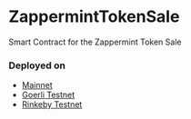 # ZappermintTokenSale
Smart Contract for the Zappermint Token Sale

### Deployed on 
- [Mainnet](https://etherscan.io/address/0x6ab7FAb2Af6a64bD28AaD892565A63690c8A4ba9)
- [Goerli Testnet](https://goerli.etherscan.io/address/0x6d969a5f0332C89469d89cC9dD1A635975F663DE)
- [Rinkeby Testnet](https://rinkeby.etherscan.io/address/0x3b76C941b8A13f04A11cFc5A8c5bd6799dB83ff9)
